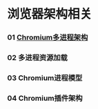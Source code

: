 # 浏览器架构相关


### 01 [Chromium多进程架构](https://github.com/DuLinRain/chrome-note/blob/master/Chromium%E5%A4%9A%E8%BF%9B%E7%A8%8B%E6%9E%B6%E6%9E%84.MD)



### 02 多进程资源加载

### 03 Chromium进程模型

### 04 Chromium插件架构

